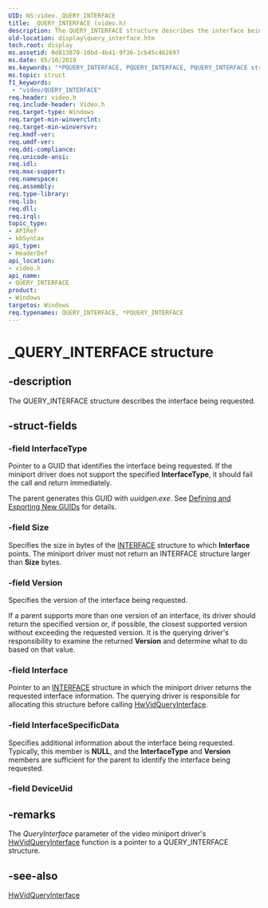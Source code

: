 ```yaml
---
UID: NS:video._QUERY_INTERFACE
title: _QUERY_INTERFACE (video.h)
description: The QUERY_INTERFACE structure describes the interface being requested.
old-location: display\query_interface.htm
tech.root: display
ms.assetid: 0d813870-10bd-4b41-9f36-1cb45c462697
ms.date: 05/10/2018
ms.keywords: "*PQUERY_INTERFACE, PQUERY_INTERFACE, PQUERY_INTERFACE structure pointer [Display Devices], QUERY_INTERFACE, QUERY_INTERFACE structure [Display Devices], Video_Structs_facaef96-c0d9-4695-8541-65e5e430f182.xml, _QUERY_INTERFACE, display.query_interface, video/PQUERY_INTERFACE, video/QUERY_INTERFACE"
ms.topic: struct
f1_keywords:
 - "video/QUERY_INTERFACE"
req.header: video.h
req.include-header: Video.h
req.target-type: Windows
req.target-min-winverclnt: 
req.target-min-winversvr: 
req.kmdf-ver: 
req.umdf-ver: 
req.ddi-compliance: 
req.unicode-ansi: 
req.idl: 
req.max-support: 
req.namespace: 
req.assembly: 
req.type-library: 
req.lib: 
req.dll: 
req.irql: 
topic_type:
- APIRef
- kbSyntax
api_type:
- HeaderDef
api_location:
- video.h
api_name:
- QUERY_INTERFACE
product:
- Windows
targetos: Windows
req.typenames: QUERY_INTERFACE, *PQUERY_INTERFACE
---
```


# _QUERY_INTERFACE structure


## -description


The QUERY_INTERFACE structure describes the interface being requested.


## -struct-fields




### -field InterfaceType

Pointer to a GUID that identifies the interface being requested. If the miniport driver does not support the specified <b>InterfaceType</b>, it should fail the call and return immediately.

The parent generates this GUID with <i>uuidgen.exe</i>. See <a href="https://docs.microsoft.com/windows-hardware/drivers/kernel/defining-and-exporting-new-guids">Defining and Exporting New GUIDs</a> for details.


### -field Size

Specifies the size in bytes of the <a href="https://docs.microsoft.com/windows-hardware/drivers/ddi/content/wdm/ns-wdm-_interface">INTERFACE</a> structure to which <b>Interface</b> points. The miniport driver must not return an INTERFACE structure larger than <b>Size</b> bytes.


### -field Version

Specifies the version of the interface being requested.

If a parent supports more than one version of an interface, its driver should return the specified version or, if possible, the closest supported version without exceeding the requested version. It is the querying driver's responsibility to examine the returned <b>Version</b> and determine what to do based on that value.


### -field Interface

Pointer to an <a href="https://docs.microsoft.com/windows-hardware/drivers/ddi/content/wdm/ns-wdm-_interface">INTERFACE</a> structure in which the miniport driver returns the requested interface information. The querying driver is responsible for allocating this structure before calling <a href="https://docs.microsoft.com/windows-hardware/drivers/ddi/content/video/nc-video-pvideo_hw_query_interface">HwVidQueryInterface</a>.


### -field InterfaceSpecificData

Specifies additional information about the interface being requested. Typically, this member is <b>NULL</b>, and the <b>InterfaceType</b> and <b>Version</b> members are sufficient for the parent to identify the interface being requested.


### -field DeviceUid

 




## -remarks



The <i>QueryInterface</i> parameter of the video miniport driver's <a href="https://docs.microsoft.com/windows-hardware/drivers/ddi/content/video/nc-video-pvideo_hw_query_interface">HwVidQueryInterface</a> function is a pointer to a QUERY_INTERFACE structure. 




## -see-also




<a href="https://docs.microsoft.com/windows-hardware/drivers/ddi/content/video/nc-video-pvideo_hw_query_interface">HwVidQueryInterface</a>
 

 

